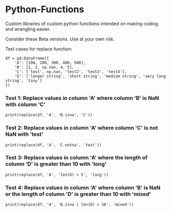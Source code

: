 # Python-Functions
Custom libraries of custom python functions intended on making coding and wrangling easier. 

Consider these Beta versions. Use at your own risk.

Test cases for replace function:
```
df = pd.DataFrame({
    'A': [100, 200, 300, 400, 500],
    'B': [1, 2, np.nan, 4, 5],
    'C': ['test', np.nan, 'test2', 'test3', 'test4'],
    'D': ['longer string', 'short string', 'medium string', 'very long string', 'tiny']
})
```

### Test 1: Replace values in column 'A' where column 'B' is NaN with column 'C'
```
print(replace(df, 'A', 'B.isna', 'C'))
```
### Test 2: Replace values in column 'A' where column 'C' is not NaN with 'test'
```
print(replace(df, 'A', 'C.notna', 'test'))
```
### Test 3: Replace values in column 'A' where the length of column 'D' is greater than 10 with 'long'
```
print(replace(df, 'A', 'len(D) < 5', 'long'))
```
### Test 4: Replace values in column 'A' where column 'B' is NaN or the length of column 'D' is greater than 10 with 'mixed'
```
print(replace(df, 'A', 'B.isna | len(D) > 10', 'mixed'))
```
